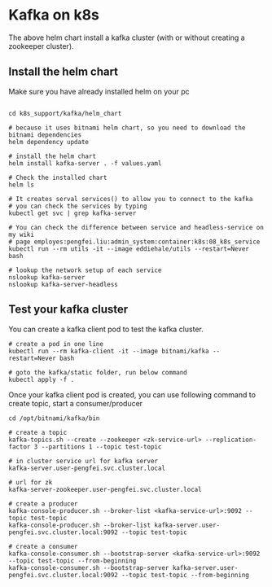 # Kafka on  k8s

The above helm chart install a kafka cluster (with or without creating a zookeeper cluster).

## Install the helm chart

Make sure you have already installed helm on your pc

```shell

cd k8s_support/kafka/helm_chart

# because it uses bitnami helm chart, so you need to download the bitnami dependencies
helm dependency update

# install the helm chart
helm install kafka-server . -f values.yaml

# Check the installed chart
helm ls

# It creates serval services() to allow you to connect to the kafka 
# you can check the services by typing
kubectl get svc | grep kafka-server

# You can check the difference between service and headless-service on my wiki 
# page employes:pengfei.liu:admin_system:container:k8s:08_k8s_service
kubectl run --rm utils -it --image eddiehale/utils --restart=Never bash

# lookup the network setup of each service
nslookup kafka-server
nslookup kafka-server-headless
```

## Test your kafka cluster

You can create a kafka client pod to test the kafka cluster.

```shell
# create a pod in one line
kubectl run --rm kafka-client -it --image bitnami/kafka --restart=Never bash

# goto the kafka/static folder, run below command
kubectl apply -f .
```

Once your kafka client pod is created, you can use following command to create topic, start a consumer/producer

```shell
cd /opt/bitnami/kafka/bin

# create a topic
kafka-topics.sh --create --zookeeper <zk-service-url> --replication-factor 3 --partitions 1 --topic test-topic

# in cluster service url for kafka server
kafka-server.user-pengfei.svc.cluster.local

# url for zk
kafka-server-zookeeper.user-pengfei.svc.cluster.local

# create a producer
kafka-console-producer.sh --broker-list <kafka-service-url>:9092 --topic test-topic
kafka-console-producer.sh --broker-list kafka-server.user-pengfei.svc.cluster.local:9092 --topic test-topic

# create a consumer
kafka-console-consumer.sh --bootstrap-server <kafka-service-url>:9092 --topic test-topic --from-beginning
kafka-console-consumer.sh --bootstrap-server kafka-server.user-pengfei.svc.cluster.local:9092 --topic test-topic --from-beginning
```